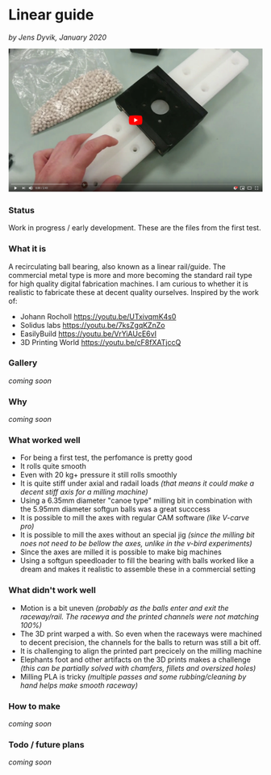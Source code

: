 # Linear guide
*by Jens Dyvik, January 2020*

[![Wooden humphrey demo (YOUTUBE)](img/linear_guide_youtube_grab.PNG)](https://youtu.be/aQdFYgx5cQA "Axis demo")


### Status
Work in progress / early development. These are the files from the first test.

### What it is

A recirculating ball bearing, also known as a linear rail/guide. The commercial metal type is more and more becoming the standard rail type for high quality digital fabrication machines. I am curious to whether it is realistic to fabricate these at decent quality ourselves. Inspired by the work of:

- Johann Rocholl https://youtu.be/UTxivqmK4s0
- Solidus labs https://youtu.be/7ksZgqKZnZo
- EasilyBuild https://youtu.be/VrYiAUcE6vI
- 3D Printing World https://youtu.be/cF8fXATjccQ

### Gallery
*coming soon*

### Why
*coming soon*

### What worked well
- For being a first test, the perfomance is pretty good
- It rolls quite smooth
- Even with 20 kg+ pressure it still rolls smoothly
- It is quite stiff under axial and radail loads *(that means it could make a decent stiff axis for a milling machine)*
- Using a 6.35mm diameter "canoe type" milling bit in combination with the 5.95mm diameter softgun balls was a great succcess
- It is possible to mill the axes with regular CAM software *(like V-carve pro)*
- It is possible to mill the axes without an special jig *(since the milling bit noes not need to be bellow the axes, unlike in the v-bird experiments)*
- Since the axes are milled it is possible to make big machines
- Using a softgun speedloader to fill the bearing with balls worked like a dream and makes it realistic to assemble these in a commercial setting

### What didn't work well
- Motion is a bit uneven *(probably as the balls enter and exit the raceway/rail. The racewya and the printed channels were not matching 100%)*
- The 3D print warped a with. So even when the raceways were machined to decent precision, the channels for the balls to return was still a bit off.
- It is challenging to align the printed part precicely on the milling machine
- Elephants foot and other artifacts on the 3D prints makes a challenge *(this can be partially solved with chamfers, fillets and oversized holes)*
- Milling PLA is tricky *(multiple passes and some rubbing/cleaning by hand helps make smooth raceway)*

### How to make
*coming soon*

### Todo / future plans
*coming soon*
